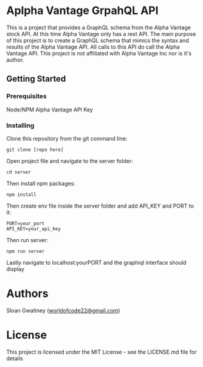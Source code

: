 # Aplpha Vantage GrpahQL API
This is a project that provides a GraphQL schema from the Alpha Vantage stock API. At this time Alpha Vantage only has a rest API. The main purpose of this project is to create a GraphQL schema that mimics the syntax and results of the Alpha Vantage API. All calls to this API do call the Alpha Vantage API. This project is not affiliated with Alpha Vantage Inc nor is it's author.
## Getting Started
### Prerequisites
Node/NPM
Alpha Vantage API Key
### Installing
Clone this repository from the git command line:
```
git clone [repo here]
```
Open project file and navigate to the server folder:
```
cd server
```
Then install npm packages:
```
npm install
```
Then create env file inside the server folder and add API_KEY and PORT to it:
```
PORT=your_port
API_KEY=your_api_key
```
Then run server:
```
npm run server
```
Lastly navigate to localhost:yourPORT and the graphiql interface should display
# Authors
Sloan Gwaltney (worldofcode22@gmail.com)
# License
This project is licensed under the MIT License - see the LICENSE.md file for details 
